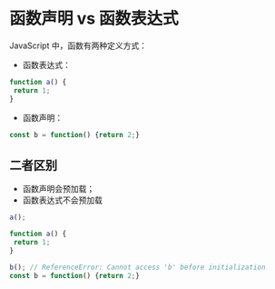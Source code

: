 # 函数声明 vs 函数表达式

JavaScript 中，函数有两种定义方式：

- 函数表达式：

 ```js
 function a() {
  return 1;
 }
 ```

- 函数声明：

 ```js
 const b = function() {return 2;}
 ```

## 二者区别

- 函数声明会预加载；
- 函数表达式不会预加载

``` js
a();

function a() {
 return 1;
}

b(); // ReferenceError: Cannot access 'b' before initialization
const b = function() {return 2;}
```
